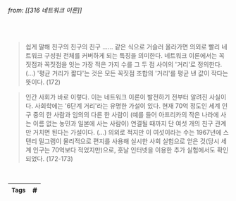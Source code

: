
###### from: [[316 네트워크 이론]]

<br/>

>쉽게 말해 친구의 친구의 친구 ...... 같은 식으로 거슬러 올라가면 의외로 빨리 네트워크 구성원 전체를 커버하게 되는 특징을 의미한다. 네트워크 이론에서는 꼭짓점과 꼭짓점을 잇는 가장 적은 가지 수를 그 두 점 사이의 '거리'로 정의한다. (...) '평균 거리가 짧다'는 것은 모든 꼭짓점 조합의 '거리'를 평균 낸 값이 작다는 뜻이다. (172)

>인간 사회가 바로 이렇다. 이는 네트워크 이론이 발전하기 전부터 알려진 사실이다. 사회학에는 '6단계 거리'라는 유명한 가설이 있다. 현재 70억 정도인 세계 인구 중의 한 사람과 임의의 다른 한 사람이 (예를 들어 아프리카의 작은 나라에 사는 이름 없는 농민과 일본에 사는 사람이) 연결될 때까지 단 여섯 개의 친구 관계만 거치면 된다는 가설이다. (...) 의외로 적지만 이 여섯이라는 수는 1967년에 스탠리 밀그램이 물리적으로 편지를 사용해 실시한 사회 실험으로 얻은 것(당시 세계 인구는 70억보다 적었지만)으로, 훗날 인터넷을 이용한 추가 실험에서도 확인되었다. (172-173)

<br/>

| <small> Tags </small> | # |
| --- | --- |
